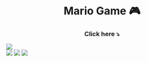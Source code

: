 <h1 align="center">Mario Game 🎮</h1>
   
<h3 align="center">Click here ⤵️</h3>   
<a href="https://projects-gustavo.github.io/calculator"><img src="https://cdn.discordapp.com/attachments/876799799255531523/999749650816970852/mariogame.png"></a>
<div inline:block>
    <img src="https://img.shields.io/badge/html5-%23E34F26.svg?style=for-the-badge&logo=html5&logoColor=white" />
    <img src="https://img.shields.io/badge/css3-%231572B6.svg?style=for-the-badge&logo=css3&logoColor=white" />
    <img src="https://img.shields.io/badge/javascript-%23323330.svg?style=for-the-badge&logo=javascript&logoColor=%23F7DF1E" />
</div>
